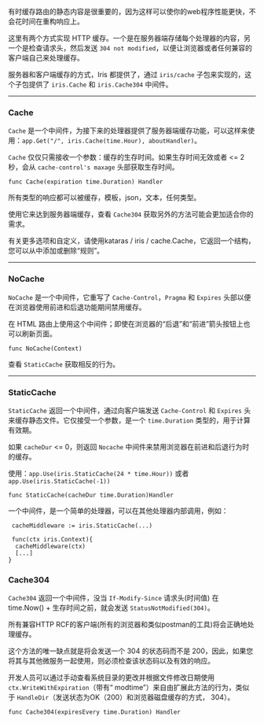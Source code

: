 有时缓存路由的静态内容是很重要的，因为这样可以使你的web程序性能更快，不会花时间在重构响应上。

这里有两个方式实现 HTTP 缓存。一个是在服务器端存储每个处理器的内容，另一个是检查请求头，然后发送 `304 not modified`，以便让浏览器或者任何兼容的客户端自己来处理缓存。

服务器和客户端缓存的方式，Iris 都提供了，通过 `iris/cache` 子包来实现的，这个子包提供了 `iris.Cache` 和 `iris.Cache304` 中间件。

----------

### Cache
`Cache` 是一个中间件，为接下来的处理器提供了服务器端缓存功能，可以这样来使用：`app.Get("/", iris.Cache(time.Hour), aboutHandler)`。

`Cache` 仅仅只需接收一个参数：缓存的生存时间。如果生存时间无效或者 <= 2秒，会从 `cache-control's maxage` 头部获取生存时间。

	func Cache(expiration time.Duration) Handler

所有类型的响应都可以被缓存，模板，json，文本，任何类型。

使用它来达到服务器端缓存，查看 `Cache304` 获取另外的方法可能会更加适合你的需求。

有关更多选项和自定义，请使用kataras / iris / cache.Cache，它返回一个结构，您可以从中添加或删除“规则”。


----------


### NoCache

`NoCache` 是一个中间件，它重写了 `Cache-Control`，`Pragma` 和 `Expires` 头部以便在浏览器使用前进和后退功能期间禁用缓存。

在 HTML 路由上使用这个中间件；即使在浏览器的“后退”和“前进”箭头按钮上也可以刷新页面。

	func NoCache(Context)

查看 `StaticCache` 获取相反的行为。

----------

### StaticCache

 `StaticCache` 返回一个中间件，通过向客户端发送 `Cache-Control` 和 `Expires` 头来缓存静态文件。它仅接受一个参数，是一个 `time.Duration` 类型的，用于计算有效期。

如果 `cacheDur` <= 0，则返回 `Nocache` 中间件来禁用浏览器在前进和后退行为时的缓存。

使用：`app.Use(iris.StaticCache(24 * time.Hour))` 或者 `app.Use(iris.StaticCache(-1))`


	func StaticCache(cacheDur time.Duration)Handler

一个中间件，是一个简单的处理器，可以在其他处理器内部调用，例如：

	 cacheMiddleware := iris.StaticCache(...)
	
	 func(ctx iris.Context){
	  cacheMiddleware(ctx)
	  [...]
	}

### Cache304

`Cache304` 返回一个中间件，没当 `If-Modify-Since` 请求头(时间值) 在 time.Now() + 生存时间之前，就会发送 `StatusNotModified(304)`。

所有兼容HTTP RCF的客户端(所有的浏览器和类似postman的工具)将会正确地处理缓存。

这个方法的唯一缺点就是将会发送一个 304 的状态码而不是 200，因此，如果您将其与其他微服务一起使用，则必须检查该状态码以及有效的响应。

开发人员可以通过手动查看系统目录的更改并根据文件修改日期使用 `ctx.WriteWithExpiration`（带有“ modtime”）来自由扩展此方法的行为，类似于 `HandleDir`（发送状态为OK（200）和浏览器磁盘缓存的方式， 304）。

	func Cache304(expiresEvery time.Duration) Handler